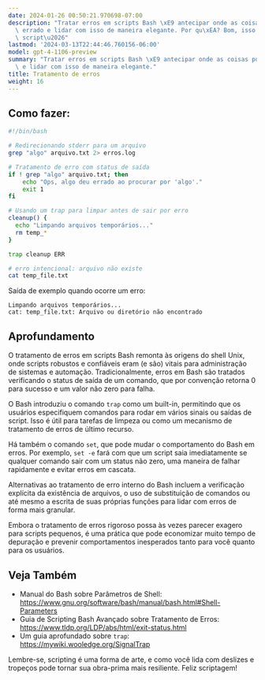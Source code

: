 ```yaml
---
date: 2024-01-26 00:50:21.970698-07:00
description: "Tratar erros em scripts Bash \xE9 antecipar onde as coisas podem dar\
  \ errado e lidar com isso de maneira elegante. Por qu\xEA? Bom, isso mant\xE9m seu\
  \ script\u2026"
lastmod: '2024-03-13T22:44:46.760156-06:00'
model: gpt-4-1106-preview
summary: "Tratar erros em scripts Bash \xE9 antecipar onde as coisas podem dar errado\
  \ e lidar com isso de maneira elegante."
title: Tratamento de erros
weight: 16
---
```


## Como fazer:
```Bash
#!/bin/bash

# Redirecionando stderr para um arquivo
grep "algo" arquivo.txt 2> erros.log

# Tratamento de erro com status de saída
if ! grep "algo" arquivo.txt; then
    echo "Ops, algo deu errado ao procurar por 'algo'."
    exit 1
fi

# Usando um trap para limpar antes de sair por erro
cleanup() {
  echo "Limpando arquivos temporários..."
  rm temp_*
}

trap cleanup ERR

# erro intencional: arquivo não existe
cat temp_file.txt
```

Saída de exemplo quando ocorre um erro:

```
Limpando arquivos temporários...
cat: temp_file.txt: Arquivo ou diretório não encontrado
```

## Aprofundamento
O tratamento de erros em scripts Bash remonta às origens do shell Unix, onde scripts robustos e confiáveis eram (e são) vitais para administração de sistemas e automação. Tradicionalmente, erros em Bash são tratados verificando o status de saída de um comando, que por convenção retorna 0 para sucesso e um valor não zero para falha.

O Bash introduziu o comando `trap` como um built-in, permitindo que os usuários especifiquem comandos para rodar em vários sinais ou saídas de script. Isso é útil para tarefas de limpeza ou como um mecanismo de tratamento de erros de último recurso.

Há também o comando `set`, que pode mudar o comportamento do Bash em erros. Por exemplo, `set -e` fará com que um script saia imediatamente se qualquer comando sair com um status não zero, uma maneira de falhar rapidamente e evitar erros em cascata.

Alternativas ao tratamento de erro interno do Bash incluem a verificação explícita da existência de arquivos, o uso de substituição de comandos ou até mesmo a escrita de suas próprias funções para lidar com erros de forma mais granular.

Embora o tratamento de erros rigoroso possa às vezes parecer exagero para scripts pequenos, é uma prática que pode economizar muito tempo de depuração e prevenir comportamentos inesperados tanto para você quanto para os usuários.

## Veja Também
- Manual do Bash sobre Parâmetros de Shell: https://www.gnu.org/software/bash/manual/bash.html#Shell-Parameters
- Guia de Scripting Bash Avançado sobre Tratamento de Erros: https://www.tldp.org/LDP/abs/html/exit-status.html
- Um guia aprofundado sobre `trap`: https://mywiki.wooledge.org/SignalTrap

Lembre-se, scripting é uma forma de arte, e como você lida com deslizes e tropeços pode tornar sua obra-prima mais resiliente. Feliz scriptagem!
